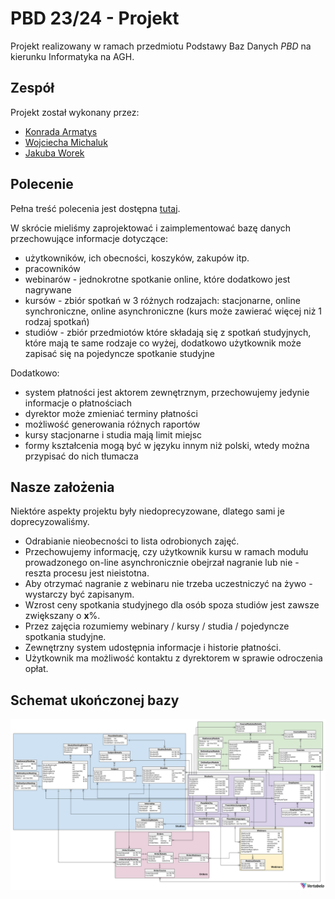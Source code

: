 # PBD 23/24 - Projekt

Projekt realizowany w ramach przedmiotu Podstawy Baz Danych *PBD* na kierunku Informatyka na AGH.

## Zespół

Projekt został wykonany przez:
* [Konrada Armatys](https://github.com/karmatys8)
* [Wojciecha Michaluk](https://github.com/wojmichaluk)
* [Jakuba Worek](https://github.com/JakubWorek)

## Polecenie

Pełna treść polecenia jest dostępna [tutaj](/polecenie.pdf).

W skrócie mieliśmy zaprojektować i zaimplementować bazę danych przechowujące informacje dotyczące:

* użytkowników, ich obecności, koszyków, zakupów itp.
* pracowników
* webinarów - jednokrotne spotkanie online, które dodatkowo jest nagrywane
* kursów - zbiór spotkań w 3 różnych rodzajach: stacjonarne, online synchroniczne, online asynchroniczne (kurs może zawierać więcej niż 1 rodzaj spotkań)
* studiów - zbiór przedmiotów które składają się z spotkań studyjnych, które mają te same rodzaje co wyżej, dodatkowo użytkownik może zapisać się na pojedyncze spotkanie studyjne

Dodatkowo:

* system płatności jest aktorem zewnętrznym, przechowujemy jedynie informacje o płatnościach
* dyrektor może zmieniać terminy płatności
* możliwość generowania różnych raportów
* kursy stacjonarne i studia mają limit miejsc
* formy kształcenia mogą być w języku innym niż polski, wtedy można przypisać do nich tłumacza

## Nasze założenia

Niektóre aspekty projektu były niedoprecyzowane, dlatego sami je doprecyzowaliśmy.

* Odrabianie nieobecności to lista odrobionych zajęć.
* Przechowujemy informację, czy użytkownik kursu w ramach modułu prowadzonego on-line asynchronicznie obejrzał nagranie lub nie - reszta procesu jest nieistotna.  
* Aby otrzymać nagranie z webinaru nie trzeba uczestniczyć na żywo - wystarczy być zapisanym.
* Wzrost ceny spotkania studyjnego dla osób spoza studiów jest zawsze zwiększany o **x**%.
* Przez zajęcia rozumiemy webinary / kursy / studia / pojedyncze spotkania studyjne.
* Zewnętrzny system udostępnia informacje i historie płatności.
* Użytkownik ma możliwość kontaktu z dyrektorem w sprawie odroczenia opłat.

## Schemat ukończonej bazy

![schemat bazy](/schemat.png)